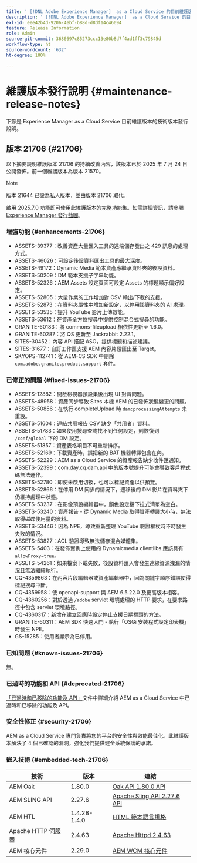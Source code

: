 ```yaml
---
title: ' [!DNL Adobe Experience Manager]  as a Cloud Service 的目前維護版本發行說明。'
description: ' [!DNL Adobe Experience Manager]  as a Cloud Service 的目前維護版本發行說明。'
exl-id: eee42b4d-9206-4ebf-b88d-d8df14c46094
feature: Release Information
role: Admin
source-git-commit: 3686697c85273ccc13e80b8d7f4ad1ff3c79845d
workflow-type: ht
source-wordcount: '632'
ht-degree: 100%

---
```



# 維護版本發行說明 {#maintenance-release-notes}

下節是 Experience Manager as a Cloud Service 目前維護版本的技術版本發行說明。

## 版本 21706 {#21706}

以下摘要說明維護版本 21706 的持續改善內容，該版本已於 2025 年 7 月 24 日公開發佈。前一個維護版本為版本 21570。

>[!NOTE]
>
>版本 21644 已設為私人版本，並由版本 21706 取代。

啟用 2025.7.0 功能即可使用此維護版本的完整功能集。如需詳細資訊，請參閱 [Experience Manager 發行藍圖](https://experienceleague.adobe.com/zh-hant/docs/experience-manager-release-information/aem-release-updates/update-releases-roadmap)。

### 增強功能 {#enhancements-21706}

* ASSETS-39377：改善資產大量匯入工具的遠端儲存發出之 429 訊息的處理方式。
* ASSETS-46026：可設定後設資料匯出工具的最大深度。
* ASSETS-49172：Dynamic Media 範本資產應繼承資料夾的後設資料。
* ASSETS-50209：DM 範本支援子字串功能。
* ASSETS-52326：AEM Assets 設定頁面可設定 Assets 的標題顯示偏好設定。
* ASSETS-52805：大量作業的工作增加對 CSV 輸出/下載的支援。
* ASSETS-52873：在資料夾屬性中增加新設定，以停用該資料夾的 AI 處理。
* ASSETS-53535：提升 YouTube 影片上傳效能。
* ASSETS-53612：在資產全方位搜尋中提供控制混合式搜尋的功能。
* GRANITE-60183：將 commons-fileupload 相依性更新至 1.6.0。
* GRANITE-60287：將 QS 更新至 Jackrabbit 2.22.1。
* SITES-30452：內容 API 搭配 ASO，提供標題和描述建議。
* SITES-31677：自訂工作區支援 AEM 內容片段匯出至 Target。
* SKYOPS-112741：從 AEM-CS SDK 中刪除 `com.adobe.granite.product.support` 套件。

### 已修正的問題 {#fixed-issues-21706}

* ASSETS-12882：開啟檢視器預設集後出現 UI 對齊問題。
* ASSETS-48958：資產同步導致 Sites 本機 AEM 的已發佈狀態變更的問題。
* ASSETS-50856：在執行 completeUpload 時 `dam:processingAttempts` 未重設。
* ASSETS-51604：連結共用報告 CSV 缺少「共用者」資料。
* ASSETS-51783：如果使用搜尋查詢找不到任何設定，則恢復到 `/conf/global` 下的 DM 設定。
* ASSETS-51857：資產表格項目不可重新排序。
* ASSETS-52169：下載資產時，誤把新的 BAT 機器轉譯包含在內。
* ASSETS-52229：AEM as a Cloud Service 的資產報告缺少收件匣通知。
* ASSETS-52399：com.day.cq.dam.api 中的版本號提升可能會導致客戶程式碼無法運作。
* ASSETS-52780：即使未啟用切換，也可以標記資產以供預覽。
* ASSETS-52866：在停用 DM 同步的情況下，遷移後的 DM 影片在資料夾下仍維持處理中狀態。
* ASSETS-53237：在影像預設編輯器中，顏色設定檔下拉式清單為空白。
* ASSETS-53240：資產報告 - 從 Dynamic Media 取得資產轉譯大小時，無法取得磁碟使用量的資料。
* ASSETS-53446：因為 NPE，導致重新整理 YouTube 驗證權杖時不時發生失敗的情況。
* ASSETS-53827：ACL 驗證導致無法儲存混合媒體集。
* ASSETS-5403：在發佈實例上使用的 Dynamicmedia clientlibs 應該具有 `allowProxy=true`。
* ASSETS-54261：如果檔案下載失敗，後設資料匯入會發生連線資源洩漏的情況且無法繼續執行。
* CQ-4359863：在內容片段編輯器或資產編輯器中，因為關鍵字順序錯誤使得標記搜尋中斷。
* CQ-4359958：使 openapi-support 與 AEM 6.5.22.0 及更高版本相容。
* CQ-4360256：對於透過 `/adobe` servlet 環境處理的 HTTP 要求，在要求路徑中包含 servlet 環境路徑。
* CQ-4360317：新增在建立回應時設定停止支援日期標頭的方法。
* GRANITE-60311：AEM SDK 快速入門 - 執行「OSGi 安裝程式設定印表機」時發生 NPE。
* GS-15285：使用者顯示為已停用。

### 已知問題 {#known-issues-21706}

無。

### 已過時的功能和 API {#deprecated-21706}

[「已過時和已移除的功能及 API」](/help/release-notes/deprecated-removed-features.md)文件中詳細介紹 AEM as a Cloud Service 中已過時和已移除的功能及 API。

### 安全性修正 {#security-21706}

AEM as a Cloud Service 專門負責將您的平台的安全性與效能最佳化。此維護版本解決了 4 個已確認的漏洞，強化我們提供健全系統保護的承諾。

### 嵌入技術 {#embedded-tech-21706}

| 技術 | 版本 | 連結 |
|---|---|---|
| AEM Oak | 1.80.0 | [Oak API 1.80.0 API](https://www.javadoc.io/doc/org.apache.jackrabbit/oak-api/1.80/index.html) |
| AEM SLING API | 2.27.6 | [Apache Sling API 2.27.6 API](https://www.javadoc.io/doc/org.apache.sling/org.apache.sling.api/latest/index.html) |
| AEM HTL | 1.4.28-1.4.0 | [HTML 範本語言規格](https://github.com/adobe/htl-spec) |
| Apache HTTP 伺服器 | 2.4.63 | [Apache Httpd 2.4.63](https://github.com/apache/httpd/blob/2.4.63/CHANGES) |
| AEM 核心元件 | 2.29.0 | [AEM WCM 核心元件](https://github.com/adobe/aem-core-wcm-components) |
